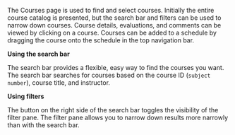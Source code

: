 The Courses page is used to find and select courses. Initially the entire course catalog is presented, but the search bar and filters can be used to narrow down courses. Course details, evaluations, and comments can be viewed by clicking on a course.
Courses can be added to a schedule by dragging the course onto the schedule in the top navigation bar.

__Using the search bar__

The search bar provides a flexible, easy way to find the courses you want. The search bar searches for courses based on the course ID (`subject number`), course title, and instructor.

__Using filters__

The button on the right side of the search bar toggles the visibility of the filter pane. The filter pane allows you to narrow down results more narrowly than with the search bar.